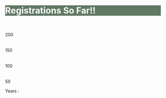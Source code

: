 <style>

#graph li
{
   position:absolute;	
   list-style:none;
   background:lightblue;
   width:40px;
   text-align:center;
   border:1px solid black;
   visibility: hidden;
   background-image:url(bar-shaded.png);
   background-repeat:repeat-y;
}

</style>



<br>
<br>
<div class="widewrapper pagetitle">
  <div class="container" style="background-color:#617863">
    <h1 style="color:white;">Registrations So Far!!</h1>
  </div>
</div>

<br>
<br>

<div id="graph">
  200<br /> <br /> <br /> 150 <br /> <br /> <br /> 100 <br /> <br /> <br /> 50
<ul>  
  <li>30:2007</li>
  <li>40:2008</li>
  <li>80:2009</li>
  <li>14:2010</li>
</ul>
</div>

<div id="labels">Years : </div>

<script>

function makeGraph()
{
    var container = document.getElementById("graph");
    var labels = document.getElementById("labels");
    var dnl = container.getElementsByTagName("li");
    for(var i = 0; i < dnl.length; i++)
    {
        var item = dnl.item(i);
        var value = item.innerHTML;
        var content = value.split(":");
        value = content[0];
        item.style.height=value + "px";
        item.style.top=(199 - value) + "px";
        item.style.left = (i * 50 + 20) + "px";
        item.style.height = value + "px";
        item.innerHTML = value;
        item.style.visibility="visible";	
        left = (i * 50 + 58) + "px";
        labels.innerHTML = labels.innerHTML + 
           "<span style='position:absolute;top:-16px;left:"+ 
           left+";background:blue""'>" + year + "</span>";
    }	
}

window.onload=makeGraph;


</script>